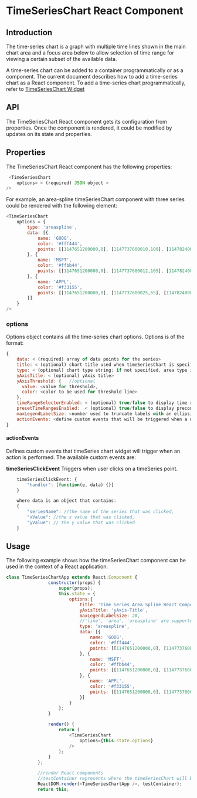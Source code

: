 # TimeSeriesChart React Component

## Introduction
The time-series chart is a graph with multiple time lines shown in the main chart area and a focus area below to allow selection of time range for viewing a certain subset of the available data.

A time-series chart can be added to a container programmatically or as a component. The current document describes how to add a time-series chart as a React component. To add a time-series chart programmatically, refer to [TimeSeriesChart Widget](public/assets/js/widgets/timeSeriesChart/timeSeriesChartWidget.md)

## API
The TimeSeriesChart React component gets its configuration from properties. Once the component is rendered, it could be modified by updates on its state and properties.

## Properties
The TimeSeriesChart React component has the following properties:

```javascript
 <TimeSeriesChart
    options= < (required) JSON object >
/>
```

For example, an area-spline timeSeriesChart component with three series could be rendered with the following element:

```javascript
<TimeSeriesChart
    options = {
        type: 'areaspline',
        data: [{
            name: 'GOOG',
            color: '#fff444',
            points: [[1147651200000,0], [1147737600010,100], [1147824000020,0], [1147910400030,60], [1147996800040,100], [1148256000070, 50]]
        }, {
            name: 'MSFT',
            color: '#ffbb44',
            points: [[1147651200000,0], [1147737600012,105], [1147824000022,0], [1147910400032,62], [1147996800044,104], [1148256000075, 0]]
        }, {
            name: 'APPL',
            color: '#f33155',
            points: [[1147651200000,0], [1147737600025,65], [1147824000000,0], [1147910400060,60], [1147996800075, 25], [1148256000090,50]]
        }]
    }
/>
```

### options
Options object contains all the time-series chart options.
Options is of the format:

```javascript
{
    data: < (required) array of data points for the series>
    title: < (optional) chart title used when timeSeriesChart is specified in a standalone page rather than a dashboard dashlet>
    type: < (optional) chart type string; if not specified, area type is assumed>
    yAxisTitle: < (optional) yAxis title>
    yAxisThreshold: {   //optional
      value: <value for threshold>,
      color: <color to be used for threshold line>
    },
    timeRangeSelectorEnabled: < (optional) true/false to display time range selector used to zoom in and out on parts of the data. enabled by default>
    presetTimeRangesEnabled:  < (optional) true/false to display preconfigured time ranges like year, month, week etc. disabled by default>
    maxLegendLabelSize: <number used to truncate labels with an ellipsis if maxLegendLabelSize is exceeded, default is 16>
    actionEvents: <define custom events that will be triggered when a defined action is completed>
}
```

#### actionEvents
Defines custom events that timeSeries chart widget will trigger when an action is performed. The available custom events are:

**timeSeriesClickEvent**
Triggers when user clicks on a timeSeries point.
```javascript
    timeSeriesClickEvent: {
        "handler": [function(e, data) {}]
    }

    where data is an object that contains:
    {
        "seriesName": //the name of the series that was clicked,
        "xValue": //the x value that was clicked,
        "yValue": // the y value that was clicked
    }
```


## Usage
The following example shows how the timeSeriesChart component can be used in the context of a React application:

```javascript
class TimeSeriesChartApp extends React.Component {
                constructor(props) {
                    super(props);
                    this.state = {
                        options:{
                            title: 'Time Series Area Spline React Component',
                            yAxisTitle: 'yAxis-Title',
                            maxLegendLabelSize: 20,
                            //'line', 'area', 'areaspline' are supported
                            type: 'areaspline',
                            data: [{
                                name: 'GOOG',
                                color: '#fff444',
                                points: [[1147651200000,0], [1147737600010,100], [1147824000020,0], [1147910400030,60], [1147996800040,100], [1148256000070, 50]]
                            }, {
                                name: 'MSFT',
                                color: '#ffbb44',
                                points: [[1147651200000,0], [1147737600012,105], [1147824000022,0], [1147910400032,62], [1147996800044,104], [1148256000075, 0]]
                            }, {
                                name: 'APPL',
                                color: '#f33155',
                                points: [[1147651200000,0], [1147737600025,65], [1147824000000,0], [1147910400060,60], [1147996800075, 25], [1148256000090,50]]
                            }]
                        }
                    };
                }

                render() {
                    return (
                        <TimeSeriesChart
                            options={this.state.options}
                        />
                    );
                }
            };

            //render React components
            //testContainer represents where the timeSeriesChart will be rendered
            ReactDOM.render(<TimeSeriesChartApp />, testContainer);
            return this;
```

